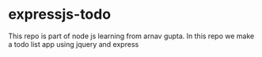 # expressjs-todo
This repo is part of node js learning  from arnav gupta.
In this repo we make a todo list app using jquery and express
